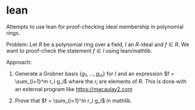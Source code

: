 # lean
Attempts to use lean for proof-checking ideal membership in polynomial
rings.

Problem: Let $R$ be a polynomial ring over a field, $I$ an $R$-ideal and
$f \in R$. We want to proof-check the statement $f \in I$ using
lean/mathlib.

Approach:

1. Generate a Grobner basis $\{g_1, \ldots, g_m\}$ for $I$ and an
   expression  $f = \sum_{i=1}^m r_i g_i$ where the $r_i$ are elements
   of $R$. This is done with an external program like 
   <https://macaulay2.com>

2. Prove that $f = \sum_{i=1}^m r_i g_i$ in mathlib.
